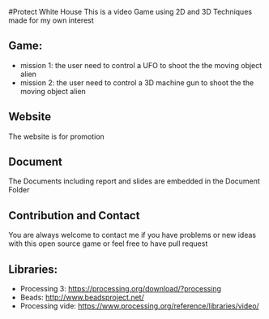 #Protect White House
This is a video Game using 2D and 3D Techniques made for my own interest

## Game:

* mission 1: the user need to control a UFO to shoot the the moving object alien
* mission 2: the user need to control a 3D machine gun to shoot the the moving object alien

## Website

The website is for promotion 

## Document

The Documents including report and slides are embedded in the Document Folder

## Contribution and Contact
You are always welcome to contact me if you have problems or new ideas with this open source game or feel free to have pull request

## Libraries:
* Processing 3: https://processing.org/download/?processing
* Beads: http://www.beadsproject.net/
* Processing vide: https://www.processing.org/reference/libraries/video/
